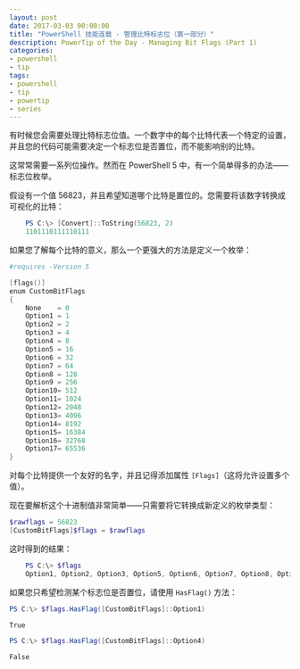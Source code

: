 ```yaml
---
layout: post
date: 2017-03-03 00:00:00
title: "PowerShell 技能连载 - 管理比特标志位（第一部分）"
description: PowerTip of the Day - Managing Bit Flags (Part 1)
categories:
- powershell
- tip
tags:
- powershell
- tip
- powertip
- series
---
```

有时候您会需要处理比特标志位值。一个数字中的每个比特代表一个特定的设置，并且您的代码可能需要决定一个标志位是否置位，而不能影响别的比特。

这常常需要一系列位操作。然而在 PowerShell 5 中，有一个简单得多的办法——标志位枚举。

假设有一个值 56823，并且希望知道哪个比特是置位的。您需要将该数字转换成可视化的比特：

```powershell
    PS C:\> [Convert]::ToString(56823, 2)
    1101110111110111
```

如果您了解每个比特的意义，那么一个更强大的方法是定义一个枚举：

```powershell
#requires -Version 5

[flags()]
enum CustomBitFlags
{
    None    = 0
    Option1 = 1
    Option2 = 2
    Option3 = 4
    Option4 = 8
    Option5 = 16
    Option6 = 32
    Option7 = 64
    Option8 = 128
    Option9 = 256
    Option10= 512
    Option11= 1024
    Option12= 2048
    Option13= 4096
    Option14= 8192
    Option15= 16384
    Option16= 32768
    Option17= 65536
}
```

对每个比特提供一个友好的名字，并且记得添加属性 `[Flags]`（这将允许设置多个值）。

现在要解析这个十进制值非常简单——只需要将它转换成新定义的枚举类型：

```powershell
$rawflags = 56823
[CustomBitFlags]$flags = $rawflags
```

这时得到的结果：

```powershell
    PS C:\> $flags
    Option1, Option2, Option3, Option5, Option6, Option7, Option8, Option9, Option11, Option12, Option13, Option15, Option16
```

如果您只希望检测某个标志位是否置位，请使用 `HasFlag()` 方法：

```powershell
PS C:\> $flags.HasFlag([CustomBitFlags]::Option1)

True

PS C:\> $flags.HasFlag([CustomBitFlags]::Option4)

False
```

<!--本文国际来源：[Managing Bit Flags (Part 1)](http://community.idera.com/powershell/powertips/b/tips/posts/managing-bit-flags-part-1)-->
